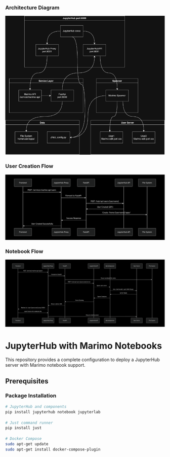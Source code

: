 
### Architecture Diagram

![Architecture Diagram](./screenshots/Design%20Diagram.jpg)

### User Creation Flow
![User Creation Flow](./screenshots/usercreationflow.png)

### Notebook Flow
![NotebookFlow](./screenshots/NotebookFlow.png)

# JupyterHub with Marimo Notebooks

This repository provides a complete configuration to deploy a JupyterHub server with Marimo notebook support.

## Prerequisites

### Package Installation

```bash
# JupyterHub and components
pip install jupyterhub notebook jupyterlab

# Just command runner  
pip install just

# Docker Compose
sudo apt-get update
sudo apt-get install docker-compose-plugin

